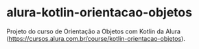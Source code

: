 # alura-kotlin-orientacao-objetos
Projeto do curso de Orientação a Objetos com Kotlin da Alura (https://cursos.alura.com.br/course/kotlin-orientacao-objetos).
